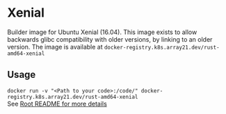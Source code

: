# Xenial
Builder image for Ubuntu Xenial (16.04). This image exists to allow backwards glibc compatibility with older versions, by linking to an older version.
The image is available at `docker-registry.k8s.array21.dev/rust-amd64-xenial`

## Usage
`docker run -v "<Path to your code>:/code/" docker-registry.k8s.array21.dev/rust-amd64-xenial`  
See [Root README for more details](https://github.com/TheDutchMC/Rust-Docker-Builders)
